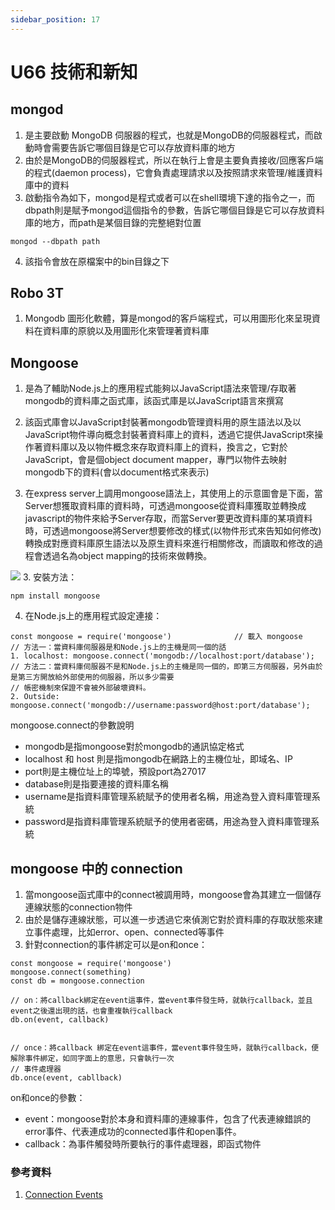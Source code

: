 ```yaml
---
sidebar_position: 17
---
```


# U66 技術和新知

## mongod 
1. 是主要啟動 MongoDB 伺服器的程式，也就是MongoDB的伺服器程式，而啟動時會需要告訴它哪個目錄是它可以存放資料庫的地方
2. 由於是MongoDB的伺服器程式，所以在執行上會是主要負責接收/回應客戶端的程式(daemon process)，它會負責處理請求以及按照請求來管理/維護資料庫中的資料
3. 啟動指令為如下，mongod是程式或者可以在shell環境下達的指令之一，而dbpath則是賦予mongod這個指令的參數，告訴它哪個目錄是它可以存放資料庫的地方，而path是某個目錄的完整絕對位置
```
mongod --dbpath path
```
4. 該指令會放在原檔案中的bin目錄之下

## Robo 3T
1. Mongodb 圖形化軟體，算是mongod的客戶端程式，可以用圖形化來呈現資料在資料庫的原貌以及用圖形化來管理著資料庫

## Mongoose
1. 是為了輔助Node.js上的應用程式能夠以JavaScript語法來管理/存取著mongodb的資料庫之函式庫，該函式庫是以JavaScript語言來撰寫
2. 該函式庫會以JavaScript封裝著mongodb管理資料用的原生語法以及以JavaScript物件導向概念封裝著資料庫上的資料，透過它提供JavaScript來操作著資料庫以及以物件概念來存取資料庫上的資料，換言之，它對於JavaScript，會是個object document mapper，專門以物件去映射mongodb下的資料(會以document格式來表示)

3. 在express server上調用mongoose語法上，其使用上的示意圖會是下面，當Server想獲取資料庫的資料時，可透過mongoose從資料庫獲取並轉換成javascript的物件來給予Server存取，而當Server要更改資料庫的某項資料時，可透過mongoose將Server想要修改的樣式(以物件形式來告知如何修改)轉換成對應資料庫原生語法以及原生資料來進行相關修改，而讀取和修改的過程會透過名為object mapping的技術來做轉換。

![](https://res.cloudinary.com/dqfxgtyoi/image/upload/v1637421475/blog/database/databaseMapping_gx8b9p.png)
3. 安裝方法：
```
npm install mongoose
```
4. 在Node.js上的應用程式設定連接： 
```
const mongoose = require('mongoose')              // 載入 mongoose
// 方法一：當資料庫伺服器是和Node.js上的主機是同一個的話
1. localhost: mongoose.connect('mongodb://localhost:port/database');
// 方法二：當資料庫伺服器不是和Node.js上的主機是同一個的，即第三方伺服器，另外由於是第三方開放給外部使用的伺服器，所以多少需要
// 帳密機制來保證不會被外部破壞資料。
2. Outside: mongoose.connect('mongodb://username:password@host:port/database');
```
mongoose.connect的參數說明
  - mongodb是指mongoose對於mongodb的通訊協定格式
  - localhost 和 host 則是指mongodb在網路上的主機位址，即域名、IP
  - port則是主機位址上的埠號，預設port為27017
  - database則是指要連接的資料庫名稱
  - username是指資料庫管理系統賦予的使用者名稱，用途為登入資料庫管理系統
  - password是指資料庫管理系統賦予的使用者密碼，用途為登入資料庫管理系統




## mongoose 中的 connection
1. 當mongoose函式庫中的connect被調用時，mongoose會為其建立一個儲存連線狀態的connection物件
2. 由於是儲存連線狀態，可以進一步透過它來偵測它對於資料庫的存取狀態來建立事件處理，比如error、open、connected等事件
3. 針對connection的事件綁定可以是on和once：
```
const mongoose = require('mongoose')
mongoose.connect(something)
const db = mongoose.connection

// on：將callback綁定在event這事件，當event事件發生時，就執行callback，並且event之後還出現的話，也會重複執行callback
db.on(event, callback) 


// once：將callback 綁定在event這事件，當event事件發生時，就執行callback，便解除事件綁定，如同字面上的意思，只會執行一次
// 事件處理器
db.once(event, cabllback) 
```

on和once的參數：
  - event：mongoose對於本身和資料庫的連線事件，包含了代表連線錯誤的error事件、代表連成功的connected事件和open事件。
  - callback：為事件觸發時所要執行的事件處理器，即函式物件

### 參考資料
1. [Connection Events](https://mongoosejs.com/docs/connections.html#connection-events)